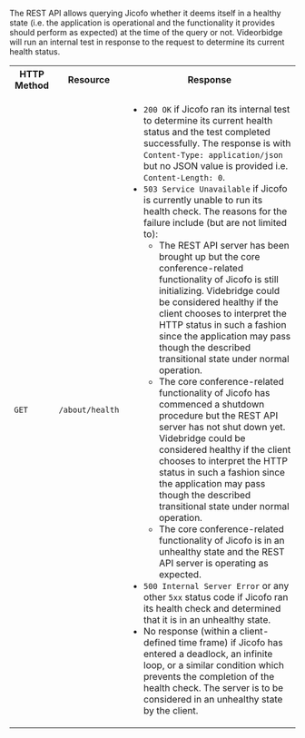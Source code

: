 The REST API allows querying Jicofo whether it deems itself in a healthy state (i.e. the application is operational and the functionality it provides should perform as expected) at the time of the query or not. Videorbidge will run an internal test in response to the request to determine its current health status.

<table>
  <tr>
    <th>HTTP Method</th>
    <th>Resource</th>
    <th>Response</th>
  </tr>
  <tr>
    <td><code>GET</code></td>
    <td><code>/about/health</code></td>
    <td>
      <ul>
        <li><code>200 OK</code> if Jicofo ran its internal test to determine its current health status and the test completed successfully. The response is with <code>Content-Type: application/json</code> but no JSON value is provided i.e. <code>Content-Length: 0</code>.</li>
        <li><code>503 Service Unavailable</code> if Jicofo is currently unable to run its health check. The reasons for the failure include (but are not limited to):
          <ul>
            <li>The REST API server has been brought up but the core conference-related functionality of Jicofo is still initializing. Videbridge could be considered healthy if the client chooses to interpret the HTTP status in such a fashion since the application may pass though the described transitional state under normal operation.</li>
            <li>The core conference-related functionality of Jicofo has commenced a shutdown procedure but the REST API server has not shut down yet. Videbridge could be considered healthy if the client chooses to interpret the HTTP status in such a fashion since the application may pass though the described transitional state under normal operation.</li>
            <li>The core conference-related functionality of Jicofo is in an unhealthy state and the REST API server is operating as expected.</li>
          </ul>
        </li>
        <li><code>500 Internal Server Error</code> or any other <code>5xx</code> status code if Jicofo ran its health check and determined that it is in an unhealthy state.</li>
        <li>No response (within a client-defined time frame) if Jicofo has entered a deadlock, an infinite loop, or a similar condition which prevents the completion of the health check. The server is to be considered in an unhealthy state by the client.</li>
      </ul>
    </td>
  </tr>
</table>
